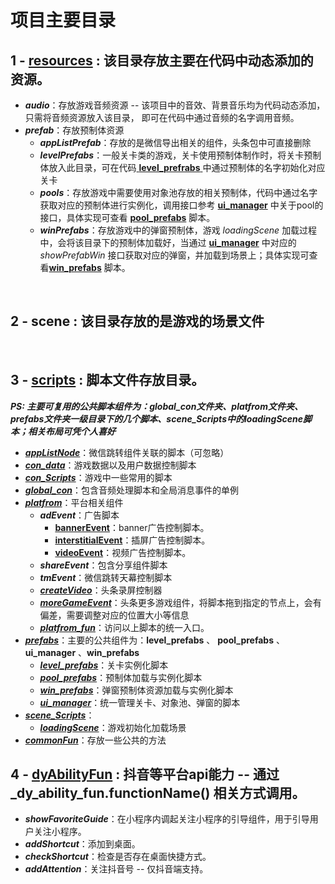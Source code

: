 项目主要目录
====
## 1 - [resources](https://github.com/ITMasterC/gameTemplate/tree/master/assets/resources) : 该目录存放主要在代码中动态添加的资源。
* ***audio***：存放游戏音频资源 -- 该项目中的音效、背景音乐均为代码动态添加， 只需将音频资源放入该目录， 即可在代码中通过音频的名字调用音频。<br>
* ***prefab***：存放预制体资源<br>
	* ***appListPrefab***：存放的是微信导出相关的组件，头条包中可直接删除<br>
	* ***levelPrefabs***：一般关卡类的游戏，关卡使用预制体制作时，将关卡预制体放入此目录，可在代码[ **level_prefrabs** ](https://github.com/ITMasterC/gameTemplate/tree/master/gameTemplatePro/assets/scripts/prefabs/level_prefabs.js)中通过预制体的名字初始化对应关卡<br>
	* ***pools***：存放游戏中需要使用对象池存放的相关预制体，代码中通过名字获取对应的预制体进行实例化，调用接口参考 [**ui_manager**](https://github.com/ITMasterC/gameTemplate/tree/master/gameTemplatePro/assets/scripts/prefabs/ui_manager.js) 中关于pool的接口，具体实现可查看 [**pool_prefabs**](https://github.com/ITMasterC/gameTemplate/tree/master/gameTemplatePro/assets/scripts/prefabs/pool_prefabs.js) 脚本。<br>
	* ***winPrefabs***：存放游戏中的弹窗预制体，游戏 *loadingScene* 加载过程中，会将该目录下的预制体加载好，当通过 [**ui_manager**](https://github.com/ITMasterC/gameTemplate/tree/master/gameTemplatePro/assets/scripts/prefabs/ui_manager.js) 中对应的 *showPrefabWin* 接口获取对应的弹窗，并加载到场景上；具体实现可查看[**win_prefabs**](https://github.com/ITMasterC/gameTemplate/tree/master/gameTemplatePro/assets/scripts/prefabs/win_prefabs.js) 脚本。<br>
<br>

## 2 - scene : 该目录存放的是游戏的场景文件

<br>

## 3 - [scripts](https://github.com/ITMasterC/gameTemplate/tree/master/gameTemplatePro/assets/scripts) : 脚本文件存放目录。
***PS: 主要可复用的公共脚本组件为：global_con文件夹、platfrom文件夹、prefabs文件夹一级目录下的几个脚本、scene_Scripts中的loadingScene脚本；相关布局可凭个人喜好***
* [***appListNode***](https://github.com/ITMasterC/gameTemplate/tree/master/gameTemplatePro/assets/scripts/appListNode)：微信跳转组件关联的脚本（可忽略）<br>
* [***con_data***](https://github.com/ITMasterC/gameTemplate/tree/master/gameTemplatePro/assets/scripts/con_data)：游戏数据以及用户数据控制脚本<br>
* [***con_Scripts***](https://github.com/ITMasterC/gameTemplate/tree/master/gameTemplatePro/assets/scripts/con_Scripts)：游戏中一些常用的脚本<br>
* [***global_con***](https://github.com/ITMasterC/gameTemplate/tree/master/gameTemplatePro/assets/scripts/global_con)：包含音频处理脚本和全局消息事件的单例<br>
* [***platfrom***](https://github.com/ITMasterC/gameTemplate/tree/master/gameTemplatePro/assets/scripts/platfrom)：平台相关组件
	* ***adEvent***：广告脚本
		* [**bannerEvent**](https://github.com/ITMasterC/gameTemplate/tree/master/gameTemplatePro/assets/scripts/platfrom/adEvent/bannerEvent.js)：banner广告控制脚本。
		* [**interstitialEvent**](https://github.com/ITMasterC/gameTemplate/tree/master/gameTemplatePro/assets/scripts/platfrom/adEvent/interstitialEvent.js)：插屏广告控制脚本。
		* [**videoEvent**](https://github.com/ITMasterC/gameTemplate/tree/master/gameTemplatePro/assets/scripts/platfrom/adEvent/videoEvent.js)：视频广告控制脚本。
	* ***shareEvent***：包含分享组件脚本
	* ***tmEvent***：微信跳转天幕控制脚本
	* [***createVideo***](https://github.com/ITMasterC/gameTemplate/tree/master/gameTemplatePro/assets/scripts/platfrom/createVideo.js)：头条录屏控制器
	* [***moreGameEvent***](https://github.com/ITMasterC/gameTemplate/tree/master/gameTemplatePro/assets/scripts/platfrom/moreGameEvent.js)：头条更多游戏组件，将脚本拖到指定的节点上，会有偏差，需要调整对应的位置大小等信息
	* [***platfrom_fun***](https://github.com/ITMasterC/gameTemplate/tree/master/gameTemplatePro/assets/scripts/platfrom/platfrom_fun.js)：访问以上脚本的统一入口。
* [***prefabs***](https://github.com/ITMasterC/gameTemplate/tree/master/gameTemplatePro/assets/scripts/prefabs)：主要的公共组件为：**level_prefabs** 、 **pool_prefabs** 、**ui_manager** 、**win_prefabs**<br>
	* [***level_prefabs***](https://github.com/ITMasterC/gameTemplate/tree/master/gameTemplatePro/assets/scripts/prefabs/level_prefabs.js)：关卡实例化脚本
	* [***pool_prefabs***](https://github.com/ITMasterC/gameTemplate/tree/master/gameTemplatePro/assets/scripts/prefabs/level_prefabs.js)：预制体加载与实例化脚本
	* [***win_prefabs***](https://github.com/ITMasterC/gameTemplate/tree/master/gameTemplatePro/assets/scripts/prefabs/win_prefabs.js)：弹窗预制体资源加载与实例化脚本
	* [***ui_manager***](https://github.com/ITMasterC/gameTemplate/tree/master/gameTemplatePro/assets/scripts/prefabs/ui_prefabs.js)：统一管理关卡、对象池、弹窗的脚本
* [***scene_Scripts***](https://github.com/ITMasterC/gameTemplate/tree/master/gameTemplatePro/assets/scripts/scene_Scripts/loadingScene)：
	* [***loadingScene***](https://github.com/ITMasterC/gameTemplate/tree/master/gameTemplatePro/assets/scripts/scene_Scripts/loadingScene.js)：游戏初始化加载场景
* [***commonFun***](https://github.com/ITMasterC/gameTemplate/tree/master/gameTemplatePro/assets/scripts/commonFun.js)：存放一些公共的方法

## 4 - [dyAbilityFun](https://github.com/ITMasterC/gameTemplate/tree/master/dyAbilityFun.js) : 抖音等平台api能力 -- 通过 _dy_ability_fun.functionName() 相关方式调用。
* ***showFavoriteGuide***：在小程序内调起关注小程序的引导组件，用于引导用户关注小程序。
* ***addShortcut***：添加到桌面。
* ***checkShortcut***：检查是否存在桌面快捷方式。
* ***addAttention***：关注抖音号  -- 仅抖音端支持。
